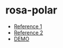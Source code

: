 # rosa-polar

- [Reference 1](https://en.wikipedia.org/wiki/Rose_(mathematics)#Programming)
- [Reference 2](https://en.wikipedia.org/wiki/Rose_(mathematics)#/media/File:Rose-rhodonea-curve-7x9-chart-improved.svg)
- [DEMO](https://soter19.github.io/rosa-polar/)
